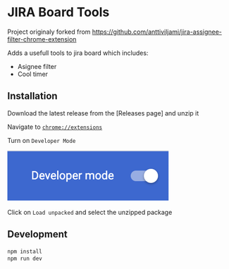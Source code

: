 # JIRA Board Tools
Project originaly forked from https://github.com/anttiviljami/jira-assignee-filter-chrome-extension

Adds a usefull tools to jira board which includes:
- Asignee filter
- Cool timer

## Installation

Download the latest release from the [Releases page] and unzip it

Navigate to [`chrome://extensions`](chrome://extensions)

Turn on `Developer Mode`

![Developer mode screenshot](developer-mode.png)

Click on `Load unpacked` and select the unzipped package

## Development

```
npm install
npm run dev
```

